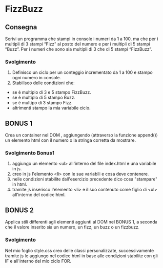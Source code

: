 # FizzBuzz

## Consegna
Scrivi un programma che stampi in console i numeri da 1 a 100, ma che per i multipli di 3 stampi “Fizz” al posto del numero e per i multipli di 5 stampi “Buzz”. Per i numeri che sono sia multipli di 3 che di 5 stampi “FizzBuzz”.

### Svolgimento
1) Definisco un ciclo per un conteggio incrementato da 1 a 100 e stampo ogni numero in console.
2) Stabilisco delle condizioni che:
- se è multiplo di 3 e 5 stampo FizzBuzz.
- se è multiplo di 5 stampo Buzz.
- se è multipo di 3 stampo Fizz.
- altrimenti stampo la mia variabile ciclo.


## BONUS 1
Crea un container nel DOM , aggiungendo (attraverso la funzione append()) un elemento html con il numero o la stringa corretta da mostrare.

### Svolgimento Bonus1
1) aggiungo un elemento \<ul> all'interno del file index.html e una variabile in js.
2) creo in js l'elemento \<li> con le sue variabili e cosa deve contenere.
3) nelle condizioni stabilite dall'esercizio precedente dico cosa "stampare" in html.
4) tramite js inserisco l'elemento \<li> e il suo contenuto come figlio di \<ul> all'interno del codice html.


## BONUS 2
Applica stili differenti agli elementi aggiunti al DOM nel BONUS 1, a seconda che il valore inserito sia un numero, un fizz, un buzz o un fizzbuzz.

### Svolgimento
Nel mio foglio style.css creo delle classi personalizzate, successivamente tramite js le aggiungo nel codice html in base alle condizioni stabilite con gli IF e all'interno del mio ciclo FOR. 
